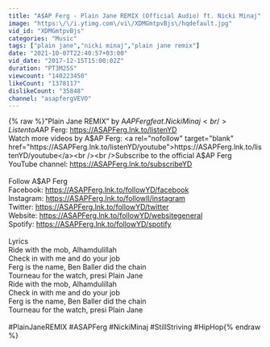 ```yaml
---
title: "A$AP Ferg - Plain Jane REMIX (Official Audio) ft. Nicki Minaj"
image: "https:\/\/i.ytimg.com\/vi\/XDMGmtpvBjs\/hqdefault.jpg"
vid_id: "XDMGmtpvBjs"
categories: "Music"
tags: ["plain jane","nicki minaj","plain jane remix"]
date: "2021-10-07T22:40:57+03:00"
vid_date: "2017-12-15T15:00:02Z"
duration: "PT3M25S"
viewcount: "140223450"
likeCount: "1378117"
dislikeCount: "35848"
channel: "asapfergVEVO"
---
```

{% raw %}&quot;Plain Jane REMIX” by A$AP Ferg feat. Nicki Minaj<br />Listen to A$AP Ferg: <a rel="nofollow" target="blank" href="https://ASAPFerg.lnk.to/listenYD">https://ASAPFerg.lnk.to/listenYD</a><br />Watch more videos by A$AP Ferg: <a rel="nofollow" target="blank" href="https://ASAPFerg.lnk.to/listenYD/youtube">https://ASAPFerg.lnk.to/listenYD/youtube</a><br /><br />Subscribe to the official A$AP Ferg YouTube channel: <a rel="nofollow" target="blank" href="https://ASAPFerg.lnk.to/subscribeYD">https://ASAPFerg.lnk.to/subscribeYD</a><br /><br />Follow A$AP Ferg<br />Facebook: <a rel="nofollow" target="blank" href="https://ASAPFerg.lnk.to/followYD/facebook">https://ASAPFerg.lnk.to/followYD/facebook</a><br />Instagram: <a rel="nofollow" target="blank" href="https://ASAPFerg.lnk.to/followII/instagram">https://ASAPFerg.lnk.to/followII/instagram</a><br />Twitter: <a rel="nofollow" target="blank" href="https://ASAPFerg.lnk.to/followYD/twitter">https://ASAPFerg.lnk.to/followYD/twitter</a><br />Website: <a rel="nofollow" target="blank" href="https://ASAPFerg.lnk.to/followYD/websitegeneral">https://ASAPFerg.lnk.to/followYD/websitegeneral</a><br />Spotify: <a rel="nofollow" target="blank" href="https://ASAPFerg.lnk.to/followYD/spotify">https://ASAPFerg.lnk.to/followYD/spotify</a><br /><br />Lyrics<br />Ride with the mob, Alhamdulillah<br />Check in with me and do your job<br />Ferg is the name, Ben Baller did the chain<br />Tourneau for the watch, presi Plain Jane<br />Ride with the mob, Alhamdulillah<br />Check in with me and do your job<br />Ferg is the name, Ben Baller did the chain<br />Tourneau for the watch, presi Plain Jane<br /><br />#PlainJaneREMIX #ASAPFerg #NickiMinaj #StillStriving #HipHop{% endraw %}
